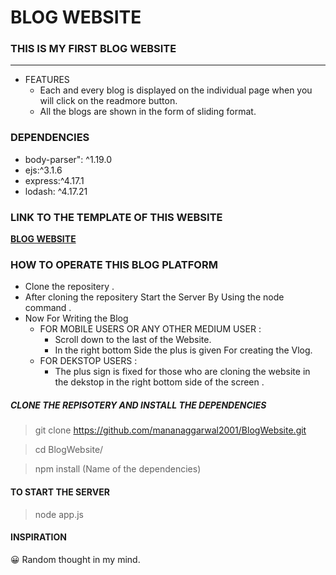# BLOG WEBSITE 


### THIS IS MY FIRST BLOG WEBSITE
<HR>


- FEATURES
  + Each and every blog is displayed on the individual page when you 
    will  click on the readmore button.
  + All the blogs are shown in the form of sliding format.

### DEPENDENCIES
- body-parser": ^1.19.0
- ejs:^3.1.6
- express:^4.17.1  
- lodash: ^4.17.21  
  
###  LINK TO THE TEMPLATE OF THIS WEBSITE

**[BLOG WEBSITE](https://mananaggarwal2001.github.io/BlogWebsite/)**

### HOW TO OPERATE THIS BLOG PLATFORM 
- Clone the repositery . 
- After cloning the repositery Start the Server By Using the node command .
- Now For Writing the Blog
  + FOR MOBILE USERS OR ANY OTHER MEDIUM USER :
    +  Scroll down to the last of the Website.
    +  In the right bottom Side the plus is given For creating the Vlog.
  + FOR DEKSTOP USERS :
    + The plus sign is fixed for those who are cloning the website in the dekstop in the right bottom  side of the screen .
  
##### CLONE THE REPISOTERY AND INSTALL THE DEPENDENCIES   
>  git clone https://github.com/mananaggarwal2001/BlogWebsite.git

>  cd BlogWebsite/

> npm install  (Name of the dependencies)

#### TO START THE SERVER
> node app.js

#### INSPIRATION 
😀 Random thought in my mind.        
